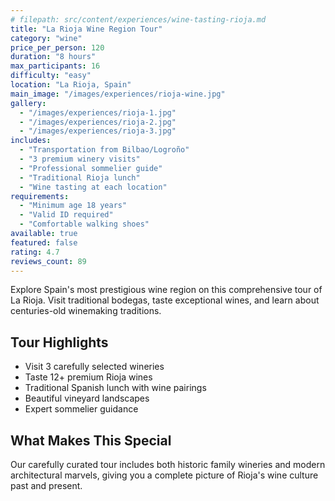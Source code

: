 ```yaml
---
# filepath: src/content/experiences/wine-tasting-rioja.md
title: "La Rioja Wine Region Tour"
category: "wine"
price_per_person: 120
duration: "8 hours"
max_participants: 16
difficulty: "easy"
location: "La Rioja, Spain"
main_image: "/images/experiences/rioja-wine.jpg"
gallery:
  - "/images/experiences/rioja-1.jpg"
  - "/images/experiences/rioja-2.jpg"
  - "/images/experiences/rioja-3.jpg"
includes:
  - "Transportation from Bilbao/Logroño"
  - "3 premium winery visits"
  - "Professional sommelier guide"
  - "Traditional Rioja lunch"
  - "Wine tasting at each location"
requirements:
  - "Minimum age 18 years"
  - "Valid ID required"
  - "Comfortable walking shoes"
available: true
featured: false
rating: 4.7
reviews_count: 89
---
```


Explore Spain's most prestigious wine region on this comprehensive tour of La Rioja. Visit traditional bodegas, taste exceptional wines, and learn about centuries-old winemaking traditions.

## Tour Highlights

- Visit 3 carefully selected wineries
- Taste 12+ premium Rioja wines
- Traditional Spanish lunch with wine pairings
- Beautiful vineyard landscapes
- Expert sommelier guidance

## What Makes This Special

Our carefully curated tour includes both historic family wineries and modern architectural marvels, giving you a complete picture of Rioja's wine culture past and present.